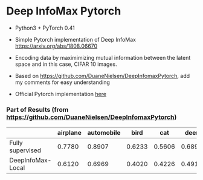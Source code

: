 # Deep InfoMax Pytorch

- Python3 + PyTorch 0.41

- Simple Pytorch implementation of Deep InfoMax https://arxiv.org/abs/1808.06670

- Encoding data by maximimizing mutual information between the latent space and in this case, CIFAR 10 images.

- Based on https://github.com/DuaneNielsen/DeepInfomaxPytorch, add my comments for easy understanding

- Official Pytorch implementation [here](https://github.com/rdevon/DIM)


### Part of Results (from https://github.com/DuaneNielsen/DeepInfomaxPytorch)


|              |airplane |automobile | bird | cat |    deer|   dog |    frog|   horse|  ship|   truck|
|-----------------|-------|--------|-------|-------|-------|-------|-------|-------|-------|------|
|Fully supervised |0.7780 | 0.8907 | 0.6233| 0.5606| 0.6891| 0.6420| 0.7967| 0.8206| 0.8619| 0.8291
|DeepInfoMax-Local|0.6120 | 0.6969 | 0.4020| 0.4226| 0.4917| 0.5806| 0.6871| 0.5806| 0.6855| 0.5647
                   

